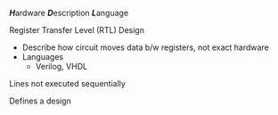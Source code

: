 ***H***ardware ***D***escription ***L***anguage

Register Transfer Level (RTL) Design

- Describe how circuit moves data b/w registers, not exact hardware
- Languages
	- Verilog, VHDL

Lines not executed sequentially

Defines a design

